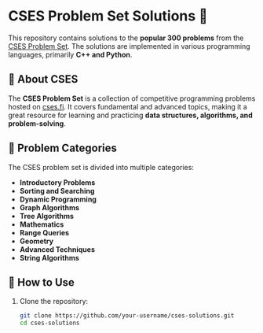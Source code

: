 # CSES Problem Set Solutions 🚀

This repository contains solutions to the **popular 300 problems** from the [CSES Problem Set](https://cses.fi/problemset/). The solutions are implemented in various programming languages, primarily **C++ and Python**.

## 📌 About CSES
The **CSES Problem Set** is a collection of competitive programming problems hosted on [cses.fi](https://cses.fi/problemset/). It covers fundamental and advanced topics, making it a great resource for learning and practicing **data structures, algorithms, and problem-solving**.

## 📂 Problem Categories
The CSES problem set is divided into multiple categories:

- **Introductory Problems**
- **Sorting and Searching**
- **Dynamic Programming**
- **Graph Algorithms**
- **Tree Algorithms**
- **Mathematics**
- **Range Queries**
- **Geometry**
- **Advanced Techniques**
- **String Algorithms**

## 🚀 How to Use
1. Clone the repository:
   ```sh
   git clone https://github.com/your-username/cses-solutions.git
   cd cses-solutions
